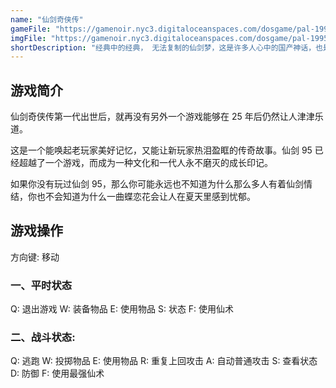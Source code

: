 ```yaml
---
name: "仙剑奇侠传"
gameFile: "https://gamenoir.nyc3.digitaloceanspaces.com/dosgame/pal-1995.zip"
imgFile: "https://gamenoir.nyc3.digitaloceanspaces.com/dosgame/pal-1995.jpg"
shortDescription: "经典中的经典， 无法复制的仙剑梦，这是许多人心中的国产神话，也是跟着一代人长大无法抹去的回忆"
---
```


## 游戏简介

仙剑奇侠传第一代出世后，就再没有另外一个游戏能够在 25 年后仍然让人津津乐道。

这是一个能唤起老玩家美好记忆，又能让新玩家热泪盈眶的传奇故事。仙剑 95 已经超越了一个游戏，而成为一种文化和一代人永不磨灭的成长印记。

如果你没有玩过仙剑 95，那么你可能永远也不知道为什么那么多人有着仙剑情结，你也不会知道为什么一曲蝶恋花会让人在夏天里感到忧郁。

## 游戏操作

方向键: 移动

### 一、平时状态

Q: 退出游戏 W: 装备物品 E: 使用物品 S: 状态 F: 使用仙术

### 二、战斗状态:

Q: 逃跑 W: 投掷物品 E: 使用物品 R: 重复上回攻击 A: 自动普通攻击 S: 查看状态 D: 防御 F: 使用最强仙术
